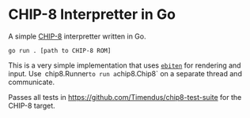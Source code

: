 # CHIP-8 Interpretter in Go

A simple [CHIP-8](https://en.wikipedia.org/wiki/CHIP-8) interpretter written in Go.

```
go run . [path to CHIP-8 ROM]
```

This is a very simple implementation that uses [`ebiten`](https://github.com/hajimehoshi/ebiten) for rendering and input.  Use` `chip8.Runner` to run a `chip8.Chip8` on a separate thread and communicate.

Passes all tests in https://github.com/Timendus/chip8-test-suite for the CHIP-8 target.
